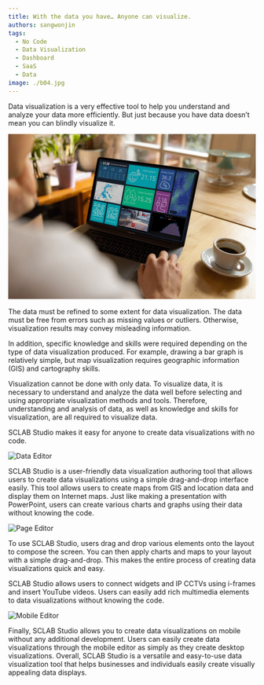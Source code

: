 ```yaml
---
title: With the data you have… Anyone can visualize.
authors: sangwonjin
tags:   
  - No Code
  - Data Visualization
  - Dashboard
  - SaaS
  - Data
image: ./b04.jpg
---
```


Data visualization is a very effective tool to help you understand and analyze your data more efficiently. But just because you have data doesn’t mean you can blindly visualize it.

![laptop](./b04.jpg)

The data must be refined to some extent for data visualization. The data must be free from errors such as missing values or outliers. Otherwise, visualization results may convey misleading information.

In addition, specific knowledge and skills were required depending on the type of data visualization produced. For example, drawing a bar graph is relatively simple, but map visualization requires geographic information (GIS) and cartography skills.

Visualization cannot be done with only data. To visualize data, it is necessary to understand and analyze the data well before selecting and using appropriate visualization methods and tools. Therefore, understanding and analysis of data, as well as knowledge and skills for visualization, are all required to visualize data.

SCLAB Studio makes it easy for anyone to create data visualizations with no code.

![Data Editor](./b04_1.gif)

SCLAB Studio is a user-friendly data visualization authoring tool that allows users to create data visualizations using a simple drag-and-drop interface easily. This tool allows users to create maps from GIS and location data and display them on Internet maps. Just like making a presentation with PowerPoint, users can create various charts and graphs using their data without knowing the code.

![Page Editor](./b04_2.gif)

To use SCLAB Studio, users drag and drop various elements onto the layout to compose the screen. You can then apply charts and maps to your layout with a simple drag-and-drop. This makes the entire process of creating data visualizations quick and easy.

SCLAB Studio allows users to connect widgets and IP CCTVs using i-frames and insert YouTube videos. Users can easily add rich multimedia elements to data visualizations without knowing the code.

![Mobile Editor](./b04_3.gif)

Finally, SCLAB Studio allows you to create data visualizations on mobile without any additional development. Users can easily create data visualizations through the mobile editor as simply as they create desktop visualizations. Overall, SCLAB Studio is a versatile and easy-to-use data visualization tool that helps businesses and individuals easily create visually appealing data displays.